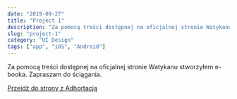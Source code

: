 ```yaml
---
date: "2019-09-27"
title: "Project 1"
description: "Za pomocą treści dostępnej na oficjalnej stronie Watykanu stworzyłem e-booka. Zapraszam do ściągania."
slug: "project-1"
category: "UI Design"
tags: ["app", "iOS", "Android"]
---
```


Za pomocą treści dostępnej na oficjalnej stronie Watykanu stworzyłem e-booka. Zapraszam do ściągania.

[Przejdź do strony z Adhortacją](http://codeforheaven.com/christus-vivit.html)
